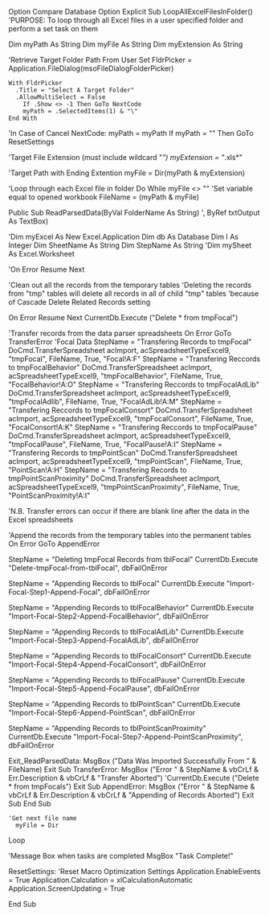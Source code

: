 Option Compare Database
Option Explicit
Sub LoopAllExcelFilesInFolder() 'PURPOSE: To loop through all Excel files in a user specified folder and perform a set task on them

Dim myPath As String
Dim myFile As String
Dim myExtension As String


'Retrieve Target Folder Path From User
  Set FldrPicker = Application.FileDialog(msoFileDialogFolderPicker)

    With FldrPicker
      .Title = "Select A Target Folder"
      .AllowMultiSelect = False
        If .Show <> -1 Then GoTo NextCode
        myPath = .SelectedItems(1) & "\"
    End With

'In Case of Cancel
NextCode:
  myPath = myPath
  If myPath = "" Then GoTo ResetSettings

'Target File Extension (must include wildcard "*")
  myExtension = "*.xls*"

'Target Path with Ending Extention
  myFile = Dir(myPath & myExtension)

'Loop through each Excel file in folder
  Do While myFile <> ""
    'Set variable equal to opened workbook
      FileName = (myPath & myFile)
    
  Public Sub ReadParsedData(ByVal FolderName As String) ', ByRef txtOutput As TextBox)

   'Dim myExcel As New Excel.Application
   Dim db As Database
   Dim I As Integer
   Dim SheetName As String
   Dim StepName As String
   'Dim mySheet As Excel.Worksheet
   
   
   'On Error Resume Next
   
   'Clean out all the records from the temporary tables
   'Deleting the records from "tmp" tables will delete all records in all of child "tmp" tables
   'because of Cascade Delete Related Records setting
   
   On Error Resume Next
   CurrentDb.Execute ("Delete * from tmpFocal")

   'Transfer records from the data parser spreadsheets
   On Error GoTo TransferError
   'Focal Data
   StepName = "Transfering Records to tmpFocal"
   DoCmd.TransferSpreadsheet acImport, acSpreadsheetTypeExcel9, "tmpFocal", FileName, True, "Focal!A:F"
   StepName = "Transfering Reccords to tmpFocalBehavior"
   DoCmd.TransferSpreadsheet acImport, acSpreadsheetTypeExcel9, "tmpFocalBehavior", FileName, True, "FocalBehavior!A:O"
   StepName = "Transfering Reccords to tmpFocalAdLib"
   DoCmd.TransferSpreadsheet acImport, acSpreadsheetTypeExcel9, "tmpFocalAdlib", FileName, True, "FocalAdLib!A:M"
   StepName = "Transfering Reccords to tmpFocalConsort"
   DoCmd.TransferSpreadsheet acImport, acSpreadsheetTypeExcel9, "tmpFocalConsort", FileName, True, "FocalConsort!A:K"
   StepName = "Transfering Reccords to tmpFocalPause"
   DoCmd.TransferSpreadsheet acImport, acSpreadsheetTypeExcel9, "tmpFocalPause", FileName, True, "FocalPause!A:I"
   StepName = "Transfering Records to tmpPointScan"
   DoCmd.TransferSpreadsheet acImport, acSpreadsheetTypeExcel9, "tmpPointScan", FileName, True, "PointScan!A:H"
   StepName = "Transfering Records to tmpPointScanProximity"
   DoCmd.TransferSpreadsheet acImport, acSpreadsheetTypeExcel9, "tmpPointScanProximity", FileName, True, "PointScanProximity!A:I"
   
'N.B. Transfer errors can occur if there are blank line after the data in the Excel spreadsheets
   
   'Append the records from the temporary tables into the permanent tables
   On Error GoTo AppendError
   
   StepName = "Deleting tmpFocal Records from tblFocal"
   CurrentDb.Execute "Delete-tmpFocal-from-tblFocal", dbFailOnError
   
   StepName = "Appending Records to tblFocal"
   CurrentDb.Execute "Import-Focal-Step1-Append-Focal", dbFailOnError
   
   StepName = "Appending Records to tblFocalBehavior"
   CurrentDb.Execute "Import-Focal-Step2-Append-FocalBehavior", dbFailOnError
   
   StepName = "Appending Records to tblFocalAdLib"
   CurrentDb.Execute "Import-Focal-Step3-Append-FocalAdLib", dbFailOnError
   
   StepName = "Appending Records to tblFocalConsort"
   CurrentDb.Execute "Import-Focal-Step4-Append-FocalConsort", dbFailOnError
   
   StepName = "Appending Records to tblFocalPause"
   CurrentDb.Execute "Import-Focal-Step5-Append-FocalPause", dbFailOnError
   
   StepName = "Appending Records to tblPointScan"
   CurrentDb.Execute "Import-Focal-Step6-Append-PointScan", dbFailOnError
   
   StepName = "Appending Records to tblPointScanProximity"
   CurrentDb.Execute "Import-Focal-Step7-Append-PointScanProximity", dbFailOnError

Exit_ReadParsedData:
   MsgBox ("Data Was Imported Successfully From " & FileName)
   Exit Sub
TransferError:
   MsgBox ("Error " & StepName & vbCrLf & Err.Description & vbCrLf & "Transfer Aborted")
   'CurrentDb.Execute ("Delete * from tmpFocals")
   Exit Sub
AppendError:
   MsgBox ("Error " & StepName & vbCrLf & Err.Description & vbCrLf & "Appending of Records Aborted")
   Exit Sub
End Sub
  

    'Get next file name
      myFile = Dir
  Loop

'Message Box when tasks are completed
  MsgBox "Task Complete!"

ResetSettings:
  'Reset Macro Optimization Settings
    Application.EnableEvents = True
    Application.Calculation = xlCalculationAutomatic
    Application.ScreenUpdating = True

End Sub
